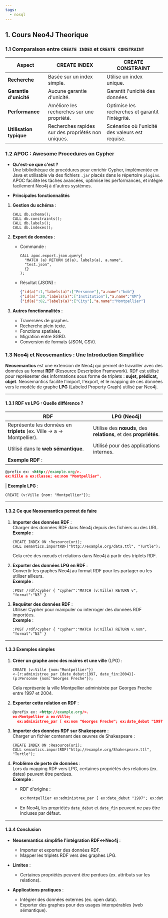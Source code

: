 ```yaml
---
tags:
  - nosql
---
```

## 1. Cours Neo4J Theorique

### 1.1 Comparaison entre `CREATE INDEX` et `CREATE CONSTRAINT`

|**Aspect**|**CREATE INDEX**|**CREATE CONSTRAINT**|
|---|---|---|
|**Recherche**|Basée sur un index simple.|Utilise un index unique.|
|**Garantie d'unicité**|Aucune garantie d'unicité.|Garantit l'unicité des données.|
|**Performance**|Améliore les recherches sur une propriété.|Optimise les recherches et garantit l'intégrité.|
|**Utilisation typique**|Recherches rapides sur des propriétés non uniques.|Scénarios où l'unicité des valeurs est requise.|

### 1.2 APOC : Awesome Procedures on Cypher

- **Qu'est-ce que c'est ?**  
  Une bibliothèque de procédures pour enrichir Cypher, implémentée en Java et utilisable via des fichiers `.jar` placés dans le répertoire `plugins`.  
  APOC facilite les tâches avancées, optimise les performances, et intègre facilement Neo4j à d'autres systèmes.

- **Principales fonctionnalités**
1. **Gestion du schéma** :  

   ```cypher
   CALL db.schema();
   CALL db.constraints();
   CALL db.labels();
   CALL db.indexes();
   ```

2. **Export de données** :  
   - Commande :  
     ```cypher
     CALL apoc.export.json.query(
       "MATCH (a) RETURN id(a), labels(a), a.name",
       "test.json",
       {}
     );
     ```
   - Résultat (JSON) :  
     ```json
     {"id(a)":1,"labels(a)":["Personne"],"a.name":"bob"}
     {"id(a)":20,"labels(a)":["Institution"],"a.name":"UM"}
     {"id(a)":82,"labels(a)":["City"],"a.name":"Montpellier"}
     ```

3. **Autres fonctionnalités** :  
   - Traversées de graphes.  
   - Recherche plein texte.  
   - Fonctions spatiales.  
   - Migration entre SGBD.  
   - Conversion de formats (JSON, CSV).

### 1.3 Neo4j et Neosemantics : Une Introduction Simplifiée

**Neosemantics** est une extension de Neo4j qui permet de travailler avec des données au format **RDF** (Resource Description Framework). RDF est utilisé pour représenter des informations sous forme de triplets : **sujet, prédicat, objet**. Neosemantics facilite l'import, l'export, et le mapping de ces données vers le modèle de graphe **LPG** (Labeled Property Graph) utilisé par Neo4j.

---

#### 1.3.1 RDF vs LPG : Quelle différence ?

| **RDF**                       | **LPG (Neo4j)**                  |
|-------------------------------|----------------------------------|
| Représente les données en **triplets** (ex. Ville -> a -> Montpellier). | Utilise des **nœuds**, des **relations**, et des **propriétés**. |
| Utilisé dans le **web sémantique**. | Utilisé pour des applications internes. |
| **Exemple RDF** :  
  ```rdf
  @prefix ex: <http://example.org/>.
  ex:Ville a ex:Classe; ex:nom "Montpellier".
  ```  
| **Exemple LPG** :  
  ```cypher
  CREATE (v:Ville {nom: "Montpellier"});
  ```

---

#### 1.3.2 Ce que Neosemantics permet de faire

1. **Importer des données RDF** :  
   Charger des données RDF dans Neo4j depuis des fichiers ou des URL.  
   **Exemple** :  
   ```cypher
   CREATE INDEX ON :Resource(uri);
   CALL semantics.importRDF("http://example.org/data.ttl", "Turtle");
   ```
   Cela crée des nœuds et relations dans Neo4j à partir des triplets RDF.

2. **Exporter des données LPG en RDF** :  
   Convertir les graphes Neo4j au format RDF pour les partager ou les utiliser ailleurs.  
   **Exemple** :  
   ```
   :POST /rdf/cypher { "cypher":"MATCH (v:Ville) RETURN v", "format":"N3" }
   ```

3. **Requêter des données RDF** :  
   Utiliser Cypher pour manipuler ou interroger des données RDF importées.  
   **Exemple** :  
   ```cypher
   :POST /rdf/cypher { "cypher":"MATCH (v:Ville) RETURN v.nom", "format":"N3" }
   ```

---

#### 1.3.3 Exemples simples

1. **Créer un graphe avec des maires et une ville** (LPG) :  
   ```cypher
   CREATE (v:Ville {nom:"Montpellier"})
   <-[r:administree_par {date_debut:1997, date_fin:2004}]-
   (p:Personne {nom:"Georges Freche"});
   ```
   Cela représente la ville Montpellier administrée par Georges Freche entre 1997 et 2004.

2. **Exporter cette relation en RDF** :  
   ```rdf
   @prefix ex: <http://example.org/>.
   ex:Montpellier a ex:Ville;
     ex:administree_par [ ex:nom "Georges Freche"; ex:date_debut "1997"; ex:date_fin "2004" ].
   ```

3. **Importer des données RDF sur Shakespeare** :  
   Charger un fichier contenant des œuvres de Shakespeare :  
   ```cypher
   CREATE INDEX ON :Resource(uri);
   CALL semantics.importRDF("http://example.org/Shakespeare.ttl", "Turtle");
   ```

4. **Problème de perte de données** :  
   Lors du mapping RDF vers LPG, certaines propriétés des relations (ex. dates) peuvent être perdues.  
   **Exemple** :  
   - RDF d'origine :  
     ```rdf
     ex:Montpellier ex:administree_par [ ex:date_debut "1997"; ex:date_fin "2004" ].
     ```
   - En Neo4j, les propriétés `date_debut` et `date_fin` peuvent ne pas être incluses par défaut.

---

#### 1.3.4 Conclusion

- **Neosemantics simplifie l'intégration RDF↔Neo4j** :  
  - Importer et exporter des données RDF.  
  - Mapper les triplets RDF vers des graphes LPG.  

- **Limites** :  
  - Certaines propriétés peuvent être perdues (ex. attributs sur les relations).  

- **Applications pratiques** :  
  - Intégrer des données externes (ex. open data).  
  - Exporter des graphes pour des usages interopérables (web sémantique).  